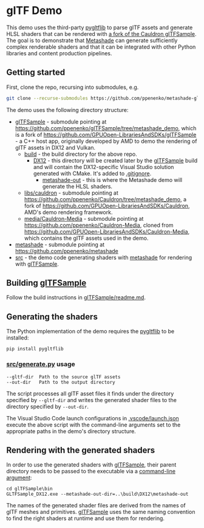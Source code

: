 # glTF Demo

This demo uses the third-party [pygltflib](https://pypi.org/project/pygltflib/) to parse glTF assets and generate HLSL shaders that can be rendered with [a fork of the Cauldron glTFSample](https://github.com/ppenenko/glTFSample/tree/metashade_demo).
The goal is to demonstrate that [Metashade](https://github.com/ppenenko/metashade) can generate sufficiently complex renderable shaders and that it can be integrated with other Python libraries and content production pipelines.

## Getting started

First, clone the repo, recursing into submodules, e.g.

```bash
git clone --recurse-submodules https://github.com/ppenenko/metashade-glTFSample.git
```

The demo uses the following directory structure:

   * [glTFSample](https://github.com/ppenenko/glTFSample/tree/metashade_demo) - submodule pointing at https://github.com/ppenenko/glTFSample/tree/metashade_demo, which is a fork of https://github.com/GPUOpen-LibrariesAndSDKs/glTFSample - a C++ host app, originally developed by AMD to demo the rendering of glTF assets in DX12 and Vulkan.
      * [build](https://github.com/ppenenko/glTFSample/tree/metashade_demo/build) - the build directory for the above repo.
         * [DX12](glTFSample/build/DX12) - this directory will be created later by the [glTFSample](https://github.com/ppenenko/glTFSample/tree/metashade_demo) build and will contain the DX12-specific Visual Studio solution generated with CMake. It's added to [.gitignore](https://github.com/ppenenko/glTFSample/tree/metashade_demo/.gitignore).
            * [metashade-out](glTFSample/build/DX12/metashade-out) - this is where the Metashade demo will generate the HLSL shaders.
      * [libs/cauldron](https://github.com/ppenenko/Cauldron/tree/metashade_demo) - submodule pointing at https://github.com/ppenenko/Cauldron/tree/metashade_demo, a fork of https://github.com/GPUOpen-LibrariesAndSDKs/Cauldron, AMD's demo rendering framework.
      * [media/Cauldron-Media](https://github.com/ppenenko/Cauldron-Media) - submodule pointing at https://github.com/ppenenko/Cauldron-Media, cloned from https://github.com/GPUOpen-LibrariesAndSDKs/Cauldron-Media, which contains the glTF assets used in the demo.
   * [metashade](https://github.com/ppenenko/metashade) - submodule pointing at https://github.com/ppenenko/metashade
   * [src](src) - the demo code generating shaders with [metashade](https://github.com/ppenenko/metashade) for rendering with [glTFSample](https://github.com/ppenenko/glTFSample/tree/metashade_demo).

## Building [glTFSample](https://github.com/ppenenko/glTFSample/tree/metashade_demo)

Follow the build instructions in [glTFSample/readme.md](https://github.com/ppenenko/glTFSample/blob/metashade_demo/readme.md#build-instructions).

## Generating the shaders

The Python implementation of the demo requires the [pygltflib](https://pypi.org/project/pygltflib/) to be installed:

```
pip install pygltflib
```

### [src/generate.py](src/generate.py) usage

```
--gltf-dir  Path to the source glTF assets
--out-dir   Path to the output directory
```

The script processes all glTF asset files it finds under the directory specified by `--gltf-dir` and writes the generated shader files to the directory specified by `--out-dir`.

The Visual Studio Code launch configurations in [.vscode/launch.json](.vscode/launch.json) execute the above script with the command-line arguments set to the appropriate paths in the demo's directory structure.

## Rendering with the generated shaders

In order to use the generated shaders with [glTFSample](https://github.com/ppenenko/glTFSample/tree/metashade_demo), their parent directory needs to be passed to the executable via a [command-line argument](https://github.com/ppenenko/glTFSample/blob/metashade_demo/readme.md#command-line-interface):

```
cd glTFSample\bin
GLTFSample_DX12.exe --metashade-out-dir=..\build\DX12\metashade-out
```

The names of the generated shader files are derived from the names of glTF meshes and primitives. [glTFSample](https://github.com/ppenenko/glTFSample/tree/metashade_demo) uses the same naming convention to find the right shaders at runtime and use them for rendering.
